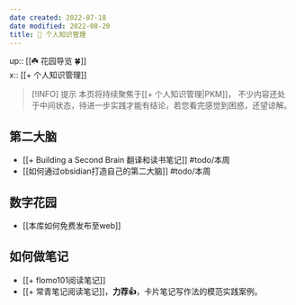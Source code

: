 ```yaml
---
date created: 2022-07-18
date modified: 2022-08-20
title: 🧀 个人知识管理
---
```


up:: [[☘️ 花园导览 🍀]]  
x:: [[+ 个人知识管理]]

> [!INFO] 提示
> 本页将持续聚焦于[[+ 个人知识管理|PKM]]， 不少内容还处于中间状态，待进一步实践才能有结论，若您看完感觉到困惑，还望谅解。

## 第二大脑

- [[+ Building a Second Brain 翻译和读书笔记]] #todo/本周
- [[如何通过obsidian打造自己的第二大脑]] #todo/本周

## 数字花园

- [[本库如何免费发布至web]]

## 如何做笔记

- [[+ flomo101阅读笔记]]
- [[+ 常青笔记阅读笔记]]，**力荐👍**，卡片笔记写作法的模范实践案例。
